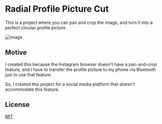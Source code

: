 # Radial Profile Picture Cut
This is a project where you can pan and crop the image, and turn it into a perfect circular profile picture.

![image](https://github.com/user-attachments/assets/0e89173d-3999-481c-b0cc-76a7dfa0e455)

## Motive
I created this because the Instagram browser doesn't have a pan-and-crop feature, and I have to transfer the profile picture to my phone via Bluetooth just to use that feature.

So, I created this project for a social media platform that doesn't accommodate this feature.

## License
[MIT](LICENSE)
